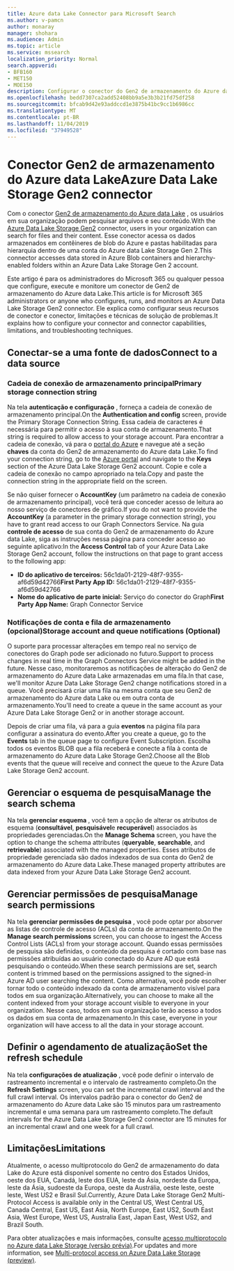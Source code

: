 ```yaml
---
title: Azure data Lake Connector para Microsoft Search
ms.author: v-pamcn
author: monaray
manager: shohara
ms.audience: Admin
ms.topic: article
ms.service: mssearch
localization_priority: Normal
search.appverid:
- BFB160
- MET150
- MOE150
description: Configurar o conector do Gen2 de armazenamento do Azure data Lake para o Microsoft Search
ms.openlocfilehash: bedd7307ca2add52408bb9a5e3b3b21fd75df258
ms.sourcegitcommit: bfcab9d42e93addccd1e3875b41bc9cc1b6986cc
ms.translationtype: MT
ms.contentlocale: pt-BR
ms.lasthandoff: 11/04/2019
ms.locfileid: "37949528"
---
```

# <a name="azure-data-lake-storage-gen2-connector"></a><span data-ttu-id="cae40-103">Conector Gen2 de armazenamento do Azure data Lake</span><span class="sxs-lookup"><span data-stu-id="cae40-103">Azure Data Lake Storage Gen2 connector</span></span>

<span data-ttu-id="cae40-104">Com o conector [Gen2 de armazenamento do Azure data Lake](https://docs.microsoft.com/azure/storage/blobs/data-lake-storage-introduction) , os usuários em sua organização podem pesquisar arquivos e seu conteúdo.</span><span class="sxs-lookup"><span data-stu-id="cae40-104">With the [Azure Data Lake Storage Gen2](https://docs.microsoft.com/azure/storage/blobs/data-lake-storage-introduction) connector, users in your organization can search for files and their content.</span></span> <span data-ttu-id="cae40-105">Esse conector acessa os dados armazenados em contêineres de blob do Azure e pastas habilitadas para hierarquia dentro de uma conta do Azure data Lake Storage Gen 2.</span><span class="sxs-lookup"><span data-stu-id="cae40-105">This connector accesses data stored in Azure Blob containers and hierarchy-enabled folders within an Azure Data Lake Storage Gen 2 account.</span></span>

<span data-ttu-id="cae40-106">Este artigo é para os administradores do Microsoft 365 ou qualquer pessoa que configure, execute e monitore um conector de Gen2 de armazenamento do Azure data Lake.</span><span class="sxs-lookup"><span data-stu-id="cae40-106">This article is for Microsoft 365 administrators or anyone who configures, runs, and monitors an Azure Data Lake Storage Gen2 connector.</span></span> <span data-ttu-id="cae40-107">Ele explica como configurar seus recursos de conector e conector, limitações e técnicas de solução de problemas.</span><span class="sxs-lookup"><span data-stu-id="cae40-107">It explains how to configure your connector and connector capabilities, limitations, and troubleshooting techniques.</span></span>

## <a name="connect-to-a-data-source"></a><span data-ttu-id="cae40-108">Conectar-se a uma fonte de dados</span><span class="sxs-lookup"><span data-stu-id="cae40-108">Connect to a data source</span></span>

### <a name="primary-storage-connection-string"></a><span data-ttu-id="cae40-109">Cadeia de conexão de armazenamento principal</span><span class="sxs-lookup"><span data-stu-id="cae40-109">Primary storage connection string</span></span> 
<span data-ttu-id="cae40-110">Na tela **autenticação e configuração** , forneça a cadeia de conexão de armazenamento principal.</span><span class="sxs-lookup"><span data-stu-id="cae40-110">On the **Authentication and config** screen, provide the Primary Storage Connection String.</span></span> <span data-ttu-id="cae40-111">Essa cadeia de caracteres é necessária para permitir o acesso à sua conta de armazenamento.</span><span class="sxs-lookup"><span data-stu-id="cae40-111">That string is required to allow access to your storage account.</span></span> <span data-ttu-id="cae40-112">Para encontrar a cadeia de conexão, vá para o [portal do Azure](https://ms.portal.azure.com/#home) e navegue até a seção **chaves** da conta do Gen2 de armazenamento do Azure data Lake.</span><span class="sxs-lookup"><span data-stu-id="cae40-112">To find your connection string, go to the [Azure portal](https://ms.portal.azure.com/#home) and navigate to the **Keys** section of the Azure Data Lake Storage Gen2 account.</span></span> <span data-ttu-id="cae40-113">Copie e cole a cadeia de conexão no campo apropriado na tela.</span><span class="sxs-lookup"><span data-stu-id="cae40-113">Copy and paste the connection string in the appropriate field on the screen.</span></span>

<span data-ttu-id="cae40-114">Se não quiser fornecer o **AccountKey** (um parâmetro na cadeia de conexão de armazenamento principal), você terá que conceder acesso de leitura ao nosso serviço de conectores de gráfico.</span><span class="sxs-lookup"><span data-stu-id="cae40-114">If you do not want to provide the **AccountKey** (a parameter in the primary storage connection string), you have to grant read access to our Graph Connectors Service.</span></span> <span data-ttu-id="cae40-115">Na guia **controle de acesso** de sua conta do Gen2 de armazenamento do Azure data Lake, siga as instruções nessa página para conceder acesso ao seguinte aplicativo:</span><span class="sxs-lookup"><span data-stu-id="cae40-115">In the **Access Control** tab of your Azure Data Lake Storage Gen2 account, follow the instructions on that page to grant access to the following app:</span></span>
* <span data-ttu-id="cae40-116">**ID do aplicativo de terceiros:** 56c1da01-2129-48f7-9355-af6d59d42766</span><span class="sxs-lookup"><span data-stu-id="cae40-116">**First Party App ID:** 56c1da01-2129-48f7-9355-af6d59d42766</span></span>
* <span data-ttu-id="cae40-117">**Nome do aplicativo de parte inicial:** Serviço do conector do Graph</span><span class="sxs-lookup"><span data-stu-id="cae40-117">**First Party App Name:** Graph Connector Service</span></span>

### <a name="storage-account-and-queue-notifications-optional"></a><span data-ttu-id="cae40-118">Notificações de conta e fila de armazenamento (opcional)</span><span class="sxs-lookup"><span data-stu-id="cae40-118">Storage account and queue notifications (Optional)</span></span>
<span data-ttu-id="cae40-119">O suporte para processar alterações em tempo real no serviço de conectores do Graph pode ser adicionado no futuro.</span><span class="sxs-lookup"><span data-stu-id="cae40-119">Support to process changes in real time in the Graph Connectors Service might be added in the future.</span></span> <span data-ttu-id="cae40-120">Nesse caso, monitoraremos as notificações de alteração do Gen2 de armazenamento do Azure data Lake armazenadas em uma fila.</span><span class="sxs-lookup"><span data-stu-id="cae40-120">In that case, we'll monitor Azure Data Lake Storage Gen2 change notifications stored in a queue.</span></span> <span data-ttu-id="cae40-121">Você precisará criar uma fila na mesma conta que seu Gen2 de armazenamento do Azure data Lake ou em outra conta de armazenamento.</span><span class="sxs-lookup"><span data-stu-id="cae40-121">You'll need to create a queue in the same account as your Azure Data Lake Storage Gen2 or in another storage account.</span></span>

<span data-ttu-id="cae40-122">Depois de criar uma fila, vá para a guia **eventos** na página fila para configurar a assinatura do evento.</span><span class="sxs-lookup"><span data-stu-id="cae40-122">After you create a queue, go to the **Events** tab in the queue page to configure Event Subscription.</span></span> <span data-ttu-id="cae40-123">Escolha todos os eventos BLOB que a fila receberá e conecte a fila à conta de armazenamento do Azure data Lake Storage Gen2.</span><span class="sxs-lookup"><span data-stu-id="cae40-123">Choose all the Blob events that the queue will receive and connect the queue to the Azure Data Lake Storage Gen2 account.</span></span>

## <a name="manage-the-search-schema"></a><span data-ttu-id="cae40-124">Gerenciar o esquema de pesquisa</span><span class="sxs-lookup"><span data-stu-id="cae40-124">Manage the search schema</span></span>
<span data-ttu-id="cae40-125">Na tela **gerenciar esquema** , você tem a opção de alterar os atributos de esquema (**consultável**, **pesquisável**e **recuperável**) associados às propriedades gerenciadas.</span><span class="sxs-lookup"><span data-stu-id="cae40-125">On the **Manage Schema** screen, you have the option to change the schema attributes (**queryable**, **searchable**, and **retrievable**) associated with the managed properties.</span></span> <span data-ttu-id="cae40-126">Esses atributos de propriedade gerenciada são dados indexados de sua conta do Gen2 de armazenamento do Azure data Lake.</span><span class="sxs-lookup"><span data-stu-id="cae40-126">These managed property attributes are data indexed from your Azure Data Lake Storage Gen2 account.</span></span>

## <a name="manage-search-permissions"></a><span data-ttu-id="cae40-127">Gerenciar permissões de pesquisa</span><span class="sxs-lookup"><span data-stu-id="cae40-127">Manage search permissions</span></span>
<span data-ttu-id="cae40-128">Na tela **gerenciar permissões de pesquisa** , você pode optar por absorver as listas de controle de acesso (ACLs) da conta de armazenamento.</span><span class="sxs-lookup"><span data-stu-id="cae40-128">On the **Manage search permissions** screen, you can choose to ingest the Access Control Lists (ACLs) from your storage account.</span></span> <span data-ttu-id="cae40-129">Quando essas permissões de pesquisa são definidas, o conteúdo da pesquisa é cortado com base nas permissões atribuídas ao usuário conectado do Azure AD que está pesquisando o conteúdo.</span><span class="sxs-lookup"><span data-stu-id="cae40-129">When these search permissions are set, search content is trimmed based on the permissions assigned to the signed-in Azure AD user searching the content.</span></span> <span data-ttu-id="cae40-130">Como alternativa, você pode escolher tornar todo o conteúdo indexado da conta de armazenamento visível para todos em sua organização.</span><span class="sxs-lookup"><span data-stu-id="cae40-130">Alternatively, you can choose to make all the content indexed from your storage account visible to everyone in your organization.</span></span> <span data-ttu-id="cae40-131">Nesse caso, todos em sua organização terão acesso a todos os dados em sua conta de armazenamento.</span><span class="sxs-lookup"><span data-stu-id="cae40-131">In this case, everyone in your organization will have access to all the data in your storage account.</span></span>
 
## <a name="set-the-refresh-schedule"></a><span data-ttu-id="cae40-132">Definir o agendamento de atualização</span><span class="sxs-lookup"><span data-stu-id="cae40-132">Set the refresh schedule</span></span>
<span data-ttu-id="cae40-133">Na tela **configurações de atualização** , você pode definir o intervalo de rastreamento incremental e o intervalo de rastreamento completo.</span><span class="sxs-lookup"><span data-stu-id="cae40-133">On the **Refresh Settings** screen, you can set the incremental crawl interval and the full crawl interval.</span></span> <span data-ttu-id="cae40-134">Os intervalos padrão para o conector do Gen2 de armazenamento do Azure data Lake são 15 minutos para um rastreamento incremental e uma semana para um rastreamento completo.</span><span class="sxs-lookup"><span data-stu-id="cae40-134">The default intervals for the Azure Data Lake Storage Gen2 connector are 15 minutes for an incremental crawl and one week for a full crawl.</span></span>
 
## <a name="limitations"></a><span data-ttu-id="cae40-135">Limitações</span><span class="sxs-lookup"><span data-stu-id="cae40-135">Limitations</span></span>
<span data-ttu-id="cae40-136">Atualmente, o acesso multiprotocolo do Gen2 de armazenamento do data Lake do Azure está disponível somente no centro dos Estados Unidos, oeste dos EUA, Canadá, leste dos EUA, leste da Ásia, nordeste da Europa, leste da Ásia, sudoeste da Europa, oeste da Austrália, oeste leste, oeste leste, West US2 e Brasil Sul.</span><span class="sxs-lookup"><span data-stu-id="cae40-136">Currently, Azure Data Lake Storage Gen2 Multi-Protocol Access is available only in the Central US, West Central US, Canada Central, East US, East Asia, North Europe, East US2, South East Asia, West Europe, West US, Australia East, Japan East, West US2, and Brazil South.</span></span>

<span data-ttu-id="cae40-137">Para obter atualizações e mais informações, consulte [acesso multiprotocolo no Azure data Lake Storage (versão prévia)](https://docs.microsoft.com/azure/storage/blobs/data-lake-storage-multi-protocol-access).</span><span class="sxs-lookup"><span data-stu-id="cae40-137">For updates and more information, see  [Multi-protocol access on Azure Data Lake Storage (preview)](https://docs.microsoft.com/azure/storage/blobs/data-lake-storage-multi-protocol-access).</span></span>



